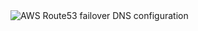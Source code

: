 <img src="https://media.dev.unee-t.com/2018-10-24/failover.png" alt="AWS Route53 failover DNS configuration">
